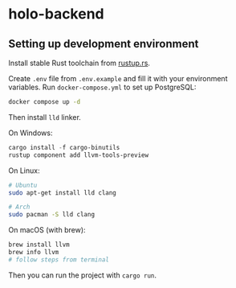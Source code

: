 # holo-backend

## Setting up development environment

Install stable Rust toolchain from [rustup.rs](https://rustup.rs).

Create `.env` file from `.env.example` and fill it with your environment variables.
Run `docker-compose.yml` to set up PostgreSQL:

```bash
docker compose up -d
```

Then install `lld` linker.

On Windows:

```powershell
cargo install -f cargo-binutils
rustup component add llvm-tools-preview
```

On Linux:

```bash
# Ubuntu
sudo apt-get install lld clang

# Arch
sudo pacman -S lld clang
```

On macOS (with brew):

```bash
brew install llvm
brew info llvm
# follow steps from terminal
```

Then you can run the project with `cargo run`.